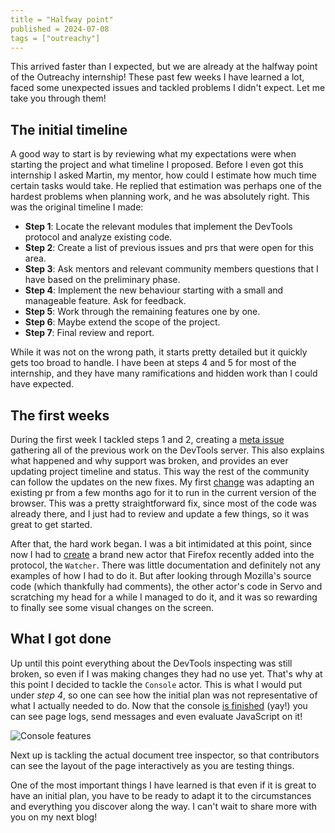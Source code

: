 ```yaml
---
title = "Halfway point"
published = 2024-07-08
tags = ["outreachy"]
---
```


This arrived faster than I expected, but we are already at the halfway point of the Outreachy internship! These past few weeks I have learned a lot, faced some unexpected issues and tackled problems I didn't expect. Let me take you through them!

## The initial timeline

A good way to start is by reviewing what my expectations were when starting the project and what timeline I proposed. Before I even got this internship I asked Martin, my mentor, how could I estimate how much time certain tasks would take. He replied that estimation was perhaps one of the hardest problems when planning work, and he was absolutely right. This was the original timeline I made:

- **Step 1**: Locate the relevant modules that implement the DevTools protocol and analyze existing code.
- **Step 2**: Create a list of previous issues and prs that were open for this area.
- **Step 3**: Ask mentors and relevant community members questions that I have based on the preliminary phase.
- **Step 4**: Implement the new behaviour starting with a small and manageable feature. Ask for feedback.
- **Step 5**: Work through the remaining features one by one.
- **Step 6**: Maybe extend the scope of the project.
- **Step 7**: Final review and report.

While it was not on the wrong path, it starts pretty detailed but it quickly gets too broad to handle. I have been at steps 4 and 5 for most of the internship, and they have many ramifications and hidden work than I could have expected.

## The first weeks

During the first week I tackled steps 1 and 2, creating a [meta issue](https://github.com/servo/servo/issues/32404) gathering all of the previous work on the DevTools server. This also explains what happened and why support was broken, and provides an ever updating project timeline and status. This way the rest of the community can follow the updates on the new fixes. My first [change](https://github.com/servo/servo/pull/32475) was adapting an existing pr from a few months ago for it to run in the current version of the browser. This was a pretty straightforward fix, since most of the code was already there, and I just had to review and update a few things, so it was great to get started.

After that, the hard work began. I was a bit intimidated at this point, since now I had to [create](https://github.com/servo/servo/pull/32509) a brand new actor that Firefox recently added into the protocol, the `Watcher`. There was little documentation and definitely not any examples of how I had to do it. But after looking through Mozilla's source code (which thankfully had comments), the other actor's code in Servo and scratching my head for a while I managed to do it, and it was so rewarding to finally see some visual changes on the screen.

## What I got done

Up until this point everything about the DevTools inspecting was still broken, so even if I was making changes they had no use yet. That's why at this point I decided to tackle the `Console` actor. This is what I would put under _step 4_, so one can see how the initial plan was not representative of what I actually needed to do. Now that the console [is finished](https://github.com/servo/servo/pull/32727) (yay!) you can see page logs, send messages and even evaluate JavaScript on it!

![Console features](https://github.com/servo/servo/assets/22449369/b5ddd302-cfbd-4dfc-b96d-c1175840e692)

Next up is tackling the actual document tree inspector, so that contributors can see the layout of the page interactively as you are testing things.

One of the most important things I have learned is that even if it is great to have an initial plan, you have to be ready to adapt it to the circumstances and everything you discover along the way. I can't wait to share more with you on my next blog!
